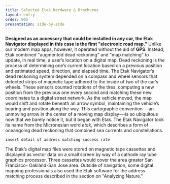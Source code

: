 ```yaml
---
title: Selected Etak Hardware & Brochures
layout: entry
order: 905
presentation: side-by-side
---
```


**Designed as an accessory that could be installed in any car, the Etak Navigator displayed in this case is the first "electronic road map."** Unlike our modern map apps, however, it operated without the aid of **GPS**. Instead, Etak combined "augmented dead reckoning" and "map matching" to update, in real time, a user’s location on a digital map. Dead reckoning is the process of determining one’s current location based on a previous position and estimated speed, direction, and elapsed time. The Etak Navigator’s dead reckoning system depended on a compass and wheel sensors that detected strips of magnetic tape adhered to the inside of two of the car’s wheels. These sensors counted rotations of the tires, computing a new position from the previous one every second and matching these new coordinates to a digital street network. As the vehicle moved, the map would shift and rotate beneath an arrow symbol, maintaining the vehicle’s bearing and position along the way. This cartographic convention---an unmoving arrow in the center of a moving map display---is so ubiquitous now that we barely notice it, but it began with Etak. The Etak Navigator took its name from the Micronesian word *etak*, which describes a form of oceangoing dead reckoning that combined sea currents and constellations.

`insert detail of address matching success rate`

The Etak’s digital map files were stored on magnetic tape cassettes and displayed as vector data on a small screen by way of a cathode ray tube graphics processor. Three cassettes would cover the area greater San Francisco- Oakland-San Jose area. Outside of navigation, some digital mapping professionals also used the Etak software for the address matching process described in the section on "Analyzing Nature."